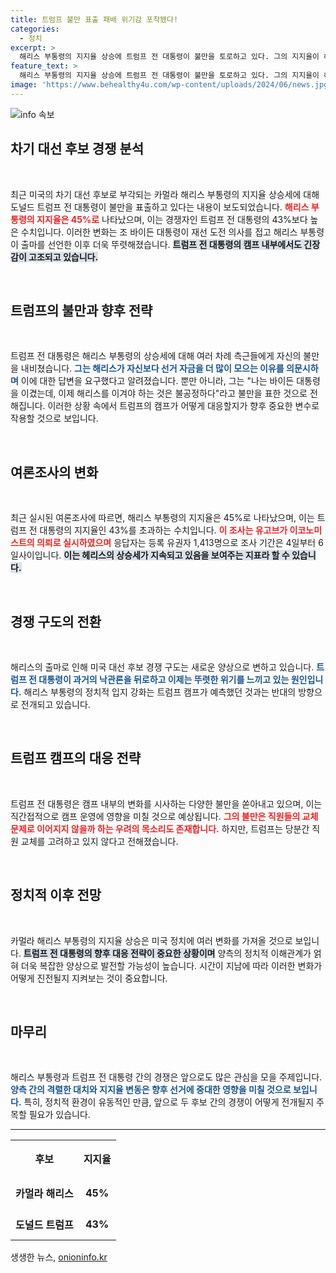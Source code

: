 ```yaml
---
title: 트럼프 불만 표출 패배 위기감 포착됐다!
categories:
  - 정치
excerpt: >
  해리스 부통령의 지지율 상승에 트럼프 전 대통령이 불만을 토로하고 있다. 그의 지지율이 해리스를 따라잡지 못하는 가운데, 경쟁 구도가 더욱 치열해질 전망이다! 클릭해 더 많은 내용을 확인하세요!
feature_text: >
  해리스 부통령의 지지율 상승에 트럼프 전 대통령이 불만을 토로하고 있다. 그의 지지율이 해리스를 따라잡지 못하는 가운데, 경쟁 구도가 더욱 치열해질 전망이다! 클릭해 더 많은 내용을 확인하세요!
image: 'https://www.behealthy4u.com/wp-content/uploads/2024/06/news.jpg'
---
```


<p><img src="https://www.behealthy4u.com/wp-content/uploads/2024/06/news.jpg" alt="info 속보" /></p>

<h2 data-ke-size="size26">차기 대선 후보 경쟁 분석</h2>

<p data-ke-size="size16">&nbsp;</p>

<p>최근 미국의 차기 대선 후보로 부각되는 카멀라 해리스 부통령의 지지율 상승세에 대해 도널드 트럼프 전 대통령이 불만을 표출하고 있다는 내용이 보도되었습니다. <b><span style="color: #ee2323;">해리스 부통령의 지지율은 45%로</span></b> 나타났으며, 이는 경쟁자인 트럼프 전 대통령의 43%보다 높은 수치입니다. 이러한 변화는 조 바이든 대통령이 재선 도전 의사를 접고 해리스 부통령이 출마를 선언한 이후 더욱 뚜렷해졌습니다. <b><span style="background-color: #21538527;">트럼프 전 대통령의 캠프 내부에서도 긴장감이 고조되고 있습니다.</span></b></p>

<p data-ke-size="size16">&nbsp;</p>

<h2 data-ke-size="size26">트럼프의 불만과 향후 전략</h2>

<p data-ke-size="size16">&nbsp;</p>

<p>트럼프 전 대통령은 해리스 부통령의 상승세에 대해 여러 차례 측근들에게 자신의 불만을 내비쳤습니다. <b><span style="color: #1a5490;">그는 해리스가 자신보다 선거 자금을 더 많이 모으는 이유를 의문시하며</span></b> 이에 대한 답변을 요구했다고 알려졌습니다. 뿐만 아니라, 그는 "나는 바이든 대통령을 이겼는데, 이제 해리스를 이겨야 하는 것은 불공정하다"라고 불만을 표한 것으로 전해집니다. 이러한 상황 속에서 트럼프의 캠프가 어떻게 대응할지가 향후 중요한 변수로 작용할 것으로 보입니다.</p>

<p data-ke-size="size16">&nbsp;</p>

<h2 data-ke-size="size26">여론조사의 변화</h2>

<p data-ke-size="size16">&nbsp;</p>

<p>최근 실시된 여론조사에 따르면, 해리스 부통령의 지지율은 45%로 나타났으며, 이는 트럼프 전 대통령의 지지율인 43%를 초과하는 수치입니다. <b><span style="color: #ee2323;">이 조사는 유고브가 이코노미스트의 의뢰로 실시하였으며</span></b> 응답자는 등록 유권자 1,413명으로 조사 기간은 4일부터 6일사이입니다. <b><span style="background-color: #21538527;">이는 헤리스의 상승세가 지속되고 있음을 보여주는 지표라 할 수 있습니다.</span></b></p>

<p data-ke-size="size16">&nbsp;</p>

<h2 data-ke-size="size26">경쟁 구도의 전환</h2>

<p data-ke-size="size16">&nbsp;</p>

<p>해리스의 출마로 인해 미국 대선 후보 경쟁 구도는 새로운 양상으로 변하고 있습니다. <b><span style="color: #1a5490;">트럼프 전 대통령이 과거의 낙관론을 뒤로하고 이제는 뚜렷한 위기를 느끼고 있는 원인입니다.</span></b> 해리스 부통령의 정치적 입지 강화는 트럼프 캠프가 예측했던 것과는 반대의 방향으로 전개되고 있습니다. </p>

<p data-ke-size="size16">&nbsp;</p>

<h2 data-ke-size="size26">트럼프 캠프의 대응 전략</h2>

<p data-ke-size="size16">&nbsp;</p>

<p>트럼프 전 대통령은 캠프 내부의 변화를 시사하는 다양한 불만을 쏟아내고 있으며, 이는 직간접적으로 캠프 운영에 영향을 미칠 것으로 예상됩니다. <b><span style="color: #ee2323;">그의 불만은 직원들의 교체 문제로 이어지지 않을까 하는 우려의 목소리도 존재합니다.</span></b> 하지만, 트럼프는 당분간 직원 교체를 고려하고 있지 않다고 전해졌습니다.</p>

<p data-ke-size="size16">&nbsp;</p>

<h2 data-ke-size="size26">정치적 이후 전망</h2>

<p data-ke-size="size16">&nbsp;</p>

<p>카멀라 해리스 부통령의 지지율 상승은 미국 정치에 여러 변화를 가져올 것으로 보입니다. <b><span style="background-color: #21538527;">트럼프 전 대통령의 향후 대응 전략이 중요한 상황이며</span></b> 양측의 정치적 이해관계가 얽혀 더욱 복잡한 양상으로 발전할 가능성이 높습니다. 시간이 지남에 따라 이러한 변화가 어떻게 진전될지 지켜보는 것이 중요합니다. </p>

<p data-ke-size="size16">&nbsp;</p>

<h2 data-ke-size="size26">마무리</h2>

<p data-ke-size="size16">&nbsp;</p>

<p>해리스 부통령과 트럼프 전 대통령 간의 경쟁은 앞으로도 많은 관심을 모을 주제입니다. <b><span style="color: #1a5490;">양측 간의 격렬한 대치와 지지율 변동은 향후 선거에 중대한 영향을 미칠 것으로 보입니다.</span></b> 특히, 정치적 환경이 유동적인 만큼, 앞으로 두 후보 간의 경쟁이 어떻게 전개될지 주목할 필요가 있습니다. </p>

<hr>

<table style="width:100%; border-collapse: collapse;">
<tr>
<td style="text-align: center; height: 60px;"><b>후보</b></td>
<td style="text-align: center; height: 60px;"><b>지지율</b></td>
</tr>
<tr>
<td style="text-align: center; height: 50px;"><b>카멀라 해리스</b></td>
<td style="text-align: center; height: 50px;"><b>45%</b></td>
</tr>
<tr>
<td style="text-align: center; height: 50px;"><b>도널드 트럼프</b></td>
<td style="text-align: center; height: 50px;"><b>43%</b></td>
</tr>
</table>
생생한 뉴스, <a href="https://onioninfo.kr" rel="dofollow">onioninfo.kr</a>


